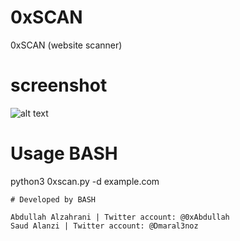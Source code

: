 # 0xSCAN
 0xSCAN (website scanner)

# screenshot

![alt text](https://github.com/0xAbdullah/0xSCAN/blob/master/Screenshot.png)

# Usage BASH

python3 0xscan.py -d example.com

```
# Developed by BASH

Abdullah Alzahrani | Twitter account: @0xAbdullah
Saud Alanzi | Twitter account: @Dmaral3noz
```
